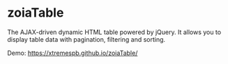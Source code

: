 # zoiaTable

The AJAX-driven dynamic HTML table powered by jQuery. It allows you to display table data with pagination, filtering and sorting.

Demo: https://xtremespb.github.io/zoiaTable/
